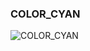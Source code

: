### COLOR_CYAN


![COLOR_CYAN](https://user-images.githubusercontent.com/116869307/214146087-0e6ca620-af65-41a8-81e4-8d940c5da0bd.png)


















